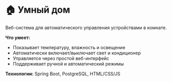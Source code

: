 # 🏠 Умный дом

Веб-система для автоматического управления устройствами в комнате.

**Что умеет:**
- Показывает температуру, влажность и освещение
- Автоматически включает/выключает свет и кондиционер
- Управляется через простой веб-интерфейс
- Поддерживает ручной и автоматический режимы

**Технологии:** Spring Boot, PostgreSQL, HTML/CSS/JS
